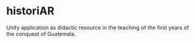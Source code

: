 # historiAR
Unity application as didactic resource in the teaching of the first years of the conquest of Guatemala.
